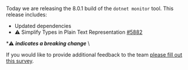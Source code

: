 Today we are releasing the 8.0.1 build of the `dotnet monitor` tool. This release includes:
- Updated dependencies
- ⚠️ Simplify Types in Plain Text Representation [#5882](https://github.com/dotnet/dotnet-monitor/pull/5882)

\*⚠️ **_indicates a breaking change_** \

If you would like to provide additional feedback to the team [please fill out this survey](https://aka.ms/dotnet-monitor-survey?src=rn).
